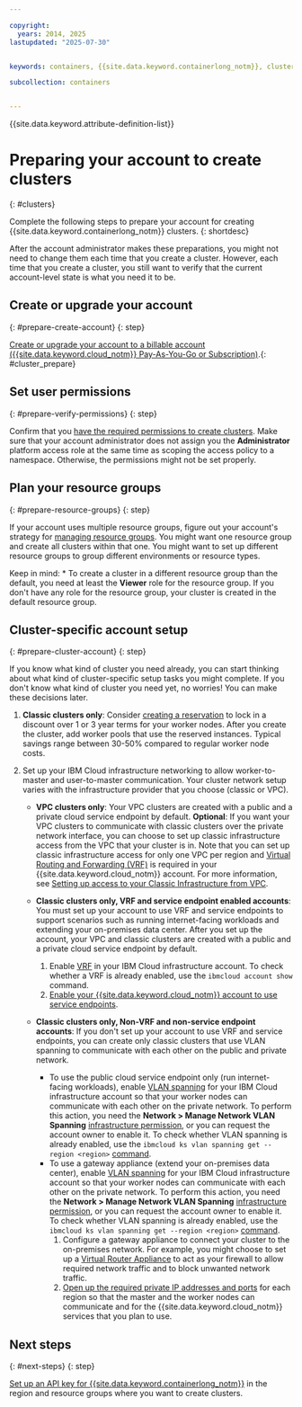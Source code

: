 ```yaml
---

copyright: 
  years: 2014, 2025
lastupdated: "2025-07-30"


keywords: containers, {{site.data.keyword.containerlong_notm}}, clusters, worker nodes, worker pools

subcollection: containers


---
```


{{site.data.keyword.attribute-definition-list}}



# Preparing your account to create clusters
{: #clusters}

Complete the following steps to prepare your account for creating {{site.data.keyword.containerlong_notm}} clusters.
{: shortdesc}

After the account administrator makes these preparations, you might not need to change them each time that you create a cluster. However, each time that you create a cluster, you still want to verify that the current account-level state is what you need it to be.


## Create or upgrade your account
{: #prepare-create-account}
{: step}

[Create or upgrade your account to a billable account ({{site.data.keyword.cloud_notm}} Pay-As-You-Go or Subscription)](https://cloud.ibm.com/registration).{: #cluster_prepare}


## Set user permissions
{: #prepare-verify-permissions}
{: step}

Confirm that you [have the required permissions to create clusters](/docs/containers?topic=containers-iam-platform-access-roles). Make sure that your account administrator does not assign you the **Administrator** platform access role at the same time as scoping the access policy to a namespace. Otherwise, the permissions might not be set properly.



## Plan your resource groups
{: #prepare-resource-groups}
{: step}

If your account uses multiple resource groups, figure out your account's strategy for [managing resource groups](/docs/containers?topic=containers-iam-platform-access-roles). You might want one resource group and create all clusters within that one. You might want to set up different resource groups to group different environments or resource types.


Keep in mind:
    * To create a cluster in a different resource group than the default, you need at least the **Viewer** role for the resource group. If you don't have any role for the resource group, your cluster is created in the default resource group.


## Cluster-specific account setup
{: #prepare-cluster-account}
{: step}

If you know what kind of cluster you need already, you can start thinking about what kind of cluster-specific setup tasks you might complete. If you don't know what kind of cluster you need yet, no worries! You can make these decisions later.

1. **Classic clusters only**: Consider [creating a reservation](/docs/containers?topic=containers-reservations) to lock in a discount over 1 or 3 year terms for your worker nodes. After you create the cluster, add worker pools that use the reserved instances. Typical savings range between 30-50% compared to regular worker node costs.

1.  Set up your IBM Cloud infrastructure networking to allow worker-to-master and user-to-master communication. Your cluster network setup varies with the infrastructure provider that you choose (classic or VPC).
    * **VPC clusters only**: Your VPC clusters are created with a public and a private cloud service endpoint by default. **Optional**: If you want your VPC clusters to communicate with classic clusters over the private network interface, you can choose to set up classic infrastructure access from the VPC that your cluster is in. Note that you can set up classic infrastructure access for only one VPC per region and [Virtual Routing and Forwarding (VRF)](/docs/account?topic=account-vrf-service-endpoint&interface=ui) is required in your {{site.data.keyword.cloud_notm}} account. For more information, see [Setting up access to your Classic Infrastructure from VPC](/docs/vpc?topic=vpc-setting-up-access-to-classic-infrastructure).

    * **Classic clusters only, VRF and service endpoint enabled accounts**: You must set up your account to use VRF and service endpoints to support scenarios such as running internet-facing workloads and extending your on-premises data center. After you set up the account, your VPC and classic clusters are created with a public and a private cloud service endpoint by default.
        1. Enable [VRF](/docs/account?topic=account-vrf-service-endpoint&interface=ui) in your IBM Cloud infrastructure account. To check whether a VRF is already enabled, use the `ibmcloud account show` command.
        2. [Enable your {{site.data.keyword.cloud_notm}} account to use service endpoints](/docs/account?topic=account-vrf-service-endpoint#service-endpoint).

    * **Classic clusters only, Non-VRF and non-service endpoint accounts**: If you don't set up your account to use VRF and service endpoints, you can create only classic clusters that use VLAN spanning to communicate with each other on the public and private network.
        * To use the public cloud service endpoint only (run internet-facing workloads), enable [VLAN spanning](/docs/vlans?topic=vlans-vlan-spanning#vlan-spanning) for your IBM Cloud infrastructure account so that your worker nodes can communicate with each other on the private network. To perform this action, you need the **Network > Manage Network VLAN Spanning** [infrastructure permission](/docs/containers?topic=containers-access-creds), or you can request the account owner to enable it. To check whether VLAN spanning is already enabled, use the `ibmcloud ks vlan spanning get --region <region>` [command](/docs/containers?topic=containers-kubernetes-service-cli#cs_vlan_spanning_get).
        * To use a gateway appliance (extend your on-premises data center), enable [VLAN spanning](/docs/vlans?topic=vlans-vlan-spanning#vlan-spanning) for your IBM Cloud infrastructure account so that your worker nodes can communicate with each other on the private network. To perform this action, you need the **Network > Manage Network VLAN Spanning** [infrastructure permission](/docs/containers?topic=containers-access-creds), or you can request the account owner to enable it. To check whether VLAN spanning is already enabled, use the `ibmcloud ks vlan spanning get --region <region>` [command](/docs/containers?topic=containers-kubernetes-service-cli#cs_vlan_spanning_get).
            1. Configure a gateway appliance to connect your cluster to the on-premises network. For example, you might choose to set up a [Virtual Router Appliance](/docs/virtual-router-appliance?topic=virtual-router-appliance-about-the-vra) to act as your firewall to allow required network traffic and to block unwanted network traffic.
            2. [Open up the required private IP addresses and ports](/docs/containers?topic=containers-firewall#firewall_outbound) for each region so that the master and the worker nodes can communicate and for the {{site.data.keyword.cloud_notm}} services that you plan to use.


## Next steps
{: #next-steps}
{: step}

[Set up an API key for {{site.data.keyword.containerlong_notm}}](/docs/containers?topic=containers-access-creds) in the region and resource groups where you want to create clusters. 
